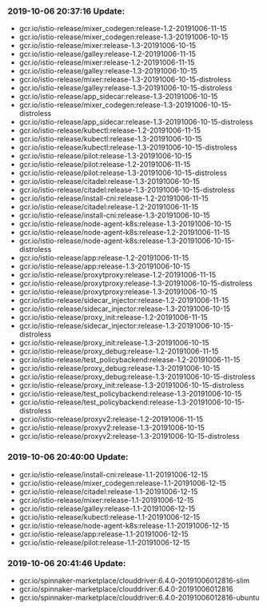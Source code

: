 ### 2019-10-06 20:37:16 Update:

- gcr.io/istio-release/mixer_codegen:release-1.2-20191006-11-15
- gcr.io/istio-release/mixer_codegen:release-1.3-20191006-10-15
- gcr.io/istio-release/mixer:release-1.3-20191006-10-15
- gcr.io/istio-release/galley:release-1.2-20191006-11-15
- gcr.io/istio-release/mixer:release-1.2-20191006-11-15
- gcr.io/istio-release/galley:release-1.3-20191006-10-15
- gcr.io/istio-release/mixer:release-1.3-20191006-10-15-distroless
- gcr.io/istio-release/galley:release-1.3-20191006-10-15-distroless
- gcr.io/istio-release/app_sidecar:release-1.3-20191006-10-15
- gcr.io/istio-release/mixer_codegen:release-1.3-20191006-10-15-distroless
- gcr.io/istio-release/app_sidecar:release-1.3-20191006-10-15-distroless
- gcr.io/istio-release/kubectl:release-1.2-20191006-11-15
- gcr.io/istio-release/kubectl:release-1.3-20191006-10-15
- gcr.io/istio-release/kubectl:release-1.3-20191006-10-15-distroless
- gcr.io/istio-release/pilot:release-1.3-20191006-10-15
- gcr.io/istio-release/pilot:release-1.2-20191006-11-15
- gcr.io/istio-release/pilot:release-1.3-20191006-10-15-distroless
- gcr.io/istio-release/citadel:release-1.3-20191006-10-15
- gcr.io/istio-release/citadel:release-1.3-20191006-10-15-distroless
- gcr.io/istio-release/install-cni:release-1.2-20191006-11-15
- gcr.io/istio-release/citadel:release-1.2-20191006-11-15
- gcr.io/istio-release/install-cni:release-1.3-20191006-10-15
- gcr.io/istio-release/node-agent-k8s:release-1.3-20191006-10-15
- gcr.io/istio-release/node-agent-k8s:release-1.2-20191006-11-15
- gcr.io/istio-release/node-agent-k8s:release-1.3-20191006-10-15-distroless
- gcr.io/istio-release/app:release-1.2-20191006-11-15
- gcr.io/istio-release/app:release-1.3-20191006-10-15
- gcr.io/istio-release/proxytproxy:release-1.2-20191006-11-15
- gcr.io/istio-release/proxytproxy:release-1.3-20191006-10-15-distroless
- gcr.io/istio-release/proxytproxy:release-1.3-20191006-10-15
- gcr.io/istio-release/sidecar_injector:release-1.2-20191006-11-15
- gcr.io/istio-release/sidecar_injector:release-1.3-20191006-10-15
- gcr.io/istio-release/proxy_init:release-1.2-20191006-11-15
- gcr.io/istio-release/sidecar_injector:release-1.3-20191006-10-15-distroless
- gcr.io/istio-release/proxy_init:release-1.3-20191006-10-15
- gcr.io/istio-release/proxy_debug:release-1.2-20191006-11-15
- gcr.io/istio-release/test_policybackend:release-1.2-20191006-11-15
- gcr.io/istio-release/proxy_debug:release-1.3-20191006-10-15
- gcr.io/istio-release/proxy_debug:release-1.3-20191006-10-15-distroless
- gcr.io/istio-release/proxy_init:release-1.3-20191006-10-15-distroless
- gcr.io/istio-release/test_policybackend:release-1.3-20191006-10-15
- gcr.io/istio-release/test_policybackend:release-1.3-20191006-10-15-distroless
- gcr.io/istio-release/proxyv2:release-1.2-20191006-11-15
- gcr.io/istio-release/proxyv2:release-1.3-20191006-10-15
- gcr.io/istio-release/proxyv2:release-1.3-20191006-10-15-distroless
### 2019-10-06 20:40:00 Update:

- gcr.io/istio-release/install-cni:release-1.1-20191006-12-15
- gcr.io/istio-release/mixer_codegen:release-1.1-20191006-12-15
- gcr.io/istio-release/citadel:release-1.1-20191006-12-15
- gcr.io/istio-release/mixer:release-1.1-20191006-12-15
- gcr.io/istio-release/galley:release-1.1-20191006-12-15
- gcr.io/istio-release/kubectl:release-1.1-20191006-12-15
- gcr.io/istio-release/node-agent-k8s:release-1.1-20191006-12-15
- gcr.io/istio-release/app:release-1.1-20191006-12-15
- gcr.io/istio-release/pilot:release-1.1-20191006-12-15
### 2019-10-06 20:41:46 Update:

- gcr.io/spinnaker-marketplace/clouddriver:6.4.0-20191006012816-slim
- gcr.io/spinnaker-marketplace/clouddriver:6.4.0-20191006012816
- gcr.io/spinnaker-marketplace/clouddriver:6.4.0-20191006012816-ubuntu
